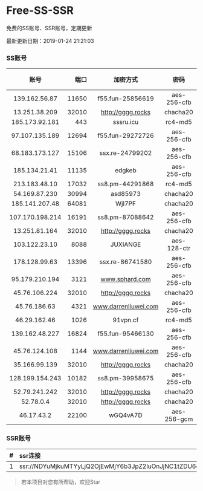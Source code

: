 # Free-SS-SSR

免费的SS账号、SSR账号，定期更新

最新更新日期：2019-01-24 21:21:03 

### SS账号

|账号|端口|加密方式|密码|更新时间|国家|
|:-----:|-----:|:----:|:----:|:----:|:----:|
|139.162.56.87|11650|f55.fun-25856619|aes-256-cfb|21:17:06|SG|
|13.251.38.209|32010|http://gggg.rocks|chacha20|21:17:18|SG|
|185.173.92.181|443|sssru.icu|rc4-md5|21:17:19|RU|
|97.107.135.189|12694|f55.fun-29272726|aes-256-cfb|21:17:04|US|
|68.183.173.127|15106|ssx.re-24799202|aes-256-cfb|21:17:06|US|
|185.134.21.41|11135|edgkeb|aes-256-cfb|21:17:13|GB|
|213.183.48.10|17032|ss8.pm-44291868|rc4-md5|21:17:07|RU|
|54.169.87.230|30994|asd85973|chacha20|21:17:12|SG|
|185.141.207.48|64081|WjI7PF|chacha20|21:17:14|GB|
|107.170.198.214|16191|ss8.pm-87088642|aes-256-cfb|21:17:05|US|
|13.251.81.164|32010|http://gggg.rocks|chacha20|21:17:14|SG|
|103.122.23.10|8088|JUXIANGE|aes-128-ctr|21:17:08|US|
|178.128.99.63|13396|ssx.re-86741580|aes-256-cfb|21:17:06|SG|
|95.179.210.194|3121|www.sphard.com|aes-256-cfb|21:17:12|FR|
|45.76.106.224|32010|http://gggg.rocks|chacha20|21:17:13|JP|
|45.76.186.63|4321|www.darrenliuwei.com|aes-256-cfb|21:17:14|SG|
|46.29.162.46|1026|91vpn.cf|rc4-md5|21:17:53|RU|
|139.162.48.227|16824|f55.fun-95466130|aes-256-cfb|21:17:06|SG|
|45.76.124.108|1144|www.darrenliuwei.com|aes-256-cfb|21:17:24|AU|
|35.166.99.139|32010|http://gggg.rocks|chacha20|21:17:14|US|
|128.199.154.243|10182|ss8.pm-39958675|aes-256-cfb|21:17:06|SG|
|52.79.241.242|32010|http://gggg.rocks|chacha20|21:17:14|KR|
|52.78.0.4|32010|http://gggg.rocks|chacha20|21:17:15|KR|
|46.17.43.2|22100|wGQ4vA7D|aes-256-gcm|20:47:15|RU|


### SSR账号

|#|ssr连接|
|:-----|:-----|
|1|ssr://NDYuMjkuMTYyLjQ2OjEwMjY6b3JpZ2luOnJjNC1tZDU6cGxhaW46T1RGMmNHNHVZMlkvP3JlbWFya3M9VTFOU1ZFOVBURjlPYjJSbE91U19oT2U5bC1hV3J5QSZncm91cD1WMWRYTGxOVFVsTlVUMDlNTGtOUFRR|


> 若本项目对您有所帮助，欢迎Star